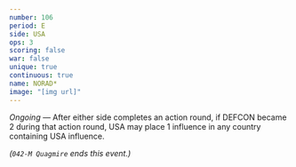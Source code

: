 ```yaml
---
number: 106
period: E
side: USA
ops: 3
scoring: false
war: false
unique: true
continuous: true
name: NORAD*
image: "[img url]"
---
```

*Ongoing* — After either side completes an action round, if DEFCON became 2 during that action round, USA may place 1 influence in any country containing USA influence.

*(`042-M Quagmire` ends this event.)*
